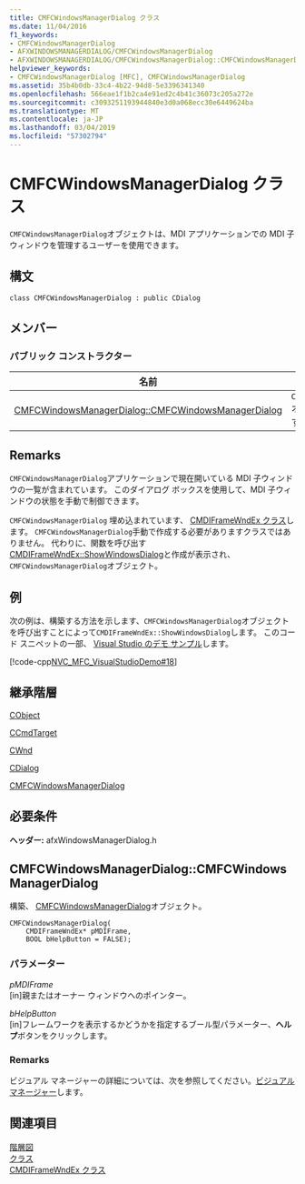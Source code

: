 ```yaml
---
title: CMFCWindowsManagerDialog クラス
ms.date: 11/04/2016
f1_keywords:
- CMFCWindowsManagerDialog
- AFXWINDOWSMANAGERDIALOG/CMFCWindowsManagerDialog
- AFXWINDOWSMANAGERDIALOG/CMFCWindowsManagerDialog::CMFCWindowsManagerDialog
helpviewer_keywords:
- CMFCWindowsManagerDialog [MFC], CMFCWindowsManagerDialog
ms.assetid: 35b4b0db-33c4-4b22-94d8-5e3396341340
ms.openlocfilehash: 566eae1f1b2ca4e91ed2c4b41c36073c205a272e
ms.sourcegitcommit: c3093251193944840e3d0a068ecc30e6449624ba
ms.translationtype: MT
ms.contentlocale: ja-JP
ms.lasthandoff: 03/04/2019
ms.locfileid: "57302794"
---
```

# <a name="cmfcwindowsmanagerdialog-class"></a>CMFCWindowsManagerDialog クラス

`CMFCWindowsManagerDialog`オブジェクトは、MDI アプリケーションでの MDI 子ウィンドウを管理するユーザーを使用できます。

## <a name="syntax"></a>構文

```
class CMFCWindowsManagerDialog : public CDialog
```

## <a name="members"></a>メンバー

### <a name="public-constructors"></a>パブリック コンストラクター

|名前|説明|
|----------|-----------------|
|[CMFCWindowsManagerDialog::CMFCWindowsManagerDialog](#cmfcwindowsmanagerdialog)|`CMFCWindowsManagerDialog` オブジェクトを構築します。|

## <a name="remarks"></a>Remarks

`CMFCWindowsManagerDialog`アプリケーションで現在開いている MDI 子ウィンドウの一覧が含まれています。 このダイアログ ボックスを使用して、MDI 子ウィンドウの状態を手動で制御できます。

`CMFCWindowsManagerDialog` 埋め込まれています、 [CMDIFrameWndEx クラス](../../mfc/reference/cmdiframewndex-class.md)します。 `CMFCWindowsManagerDialog`手動で作成する必要がありますクラスではありません。 代わりに、関数を呼び出す[CMDIFrameWndEx::ShowWindowsDialog](../../mfc/reference/cmdiframewndex-class.md#showwindowsdialog)と作成が表示され、`CMFCWindowsManagerDialog`オブジェクト。

## <a name="example"></a>例

次の例は、構築する方法を示します、`CMFCWindowsManagerDialog`オブジェクトを呼び出すことによって`CMDIFrameWndEx::ShowWindowsDialog`します。 このコード スニペットの一部、 [Visual Studio のデモ サンプル](../../visual-cpp-samples.md)します。

[!code-cpp[NVC_MFC_VisualStudioDemo#18](../../mfc/codesnippet/cpp/cmfcwindowsmanagerdialog-class_1.cpp)]

## <a name="inheritance-hierarchy"></a>継承階層

[CObject](../../mfc/reference/cobject-class.md)

[CCmdTarget](../../mfc/reference/ccmdtarget-class.md)

[CWnd](../../mfc/reference/cwnd-class.md)

[CDialog](../../mfc/reference/cdialog-class.md)

[CMFCWindowsManagerDialog](../../mfc/reference/cmfcwindowsmanagerdialog-class.md)

## <a name="requirements"></a>必要条件

**ヘッダー:** afxWindowsManagerDialog.h

##  <a name="cmfcwindowsmanagerdialog"></a>  CMFCWindowsManagerDialog::CMFCWindowsManagerDialog

構築、 [CMFCWindowsManagerDialog](../../mfc/reference/cmfcwindowsmanagerdialog-class.md)オブジェクト。

```
CMFCWindowsManagerDialog(
    CMDIFrameWndEx* pMDIFrame,
    BOOL bHelpButton = FALSE);
```

### <a name="parameters"></a>パラメーター

*pMDIFrame*<br/>
[in]親またはオーナー ウィンドウへのポインター。

*bHelpButton*<br/>
[in]フレームワークを表示するかどうかを指定するブール型パラメーター、**ヘルプ**ボタンをクリックします。

### <a name="remarks"></a>Remarks

ビジュアル マネージャーの詳細については、次を参照してください。[ビジュアル マネージャー](../../mfc/visualization-manager.md)します。

## <a name="see-also"></a>関連項目

[階層図](../../mfc/hierarchy-chart.md)<br/>
[クラス](../../mfc/reference/mfc-classes.md)<br/>
[CMDIFrameWndEx クラス](../../mfc/reference/cmdiframewndex-class.md)
